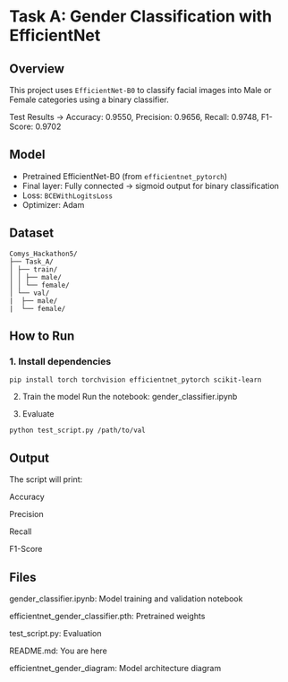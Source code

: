 # Task A: Gender Classification with EfficientNet

## Overview
This project uses `EfficientNet-B0` to classify facial images into Male or Female categories using a binary classifier.

Test Results → Accuracy: 0.9550, Precision: 0.9656, Recall: 0.9748, F1-Score: 0.9702

##  Model
- Pretrained EfficientNet-B0 (from `efficientnet_pytorch`)
- Final layer: Fully connected → sigmoid output for binary classification
- Loss: `BCEWithLogitsLoss`
- Optimizer: Adam

##  Dataset
```
Comys_Hackathon5/
├── Task_A/
│ ├── train/
│ │ ├── male/
│ │ └── female/
│ └── val/
|  ├── male/
|  └── female/
```

##  How to Run
### 1. Install dependencies
```
pip install torch torchvision efficientnet_pytorch scikit-learn
```
2. Train the model
Run the notebook: gender_classifier.ipynb

3. Evaluate
```
python test_script.py /path/to/val
```
## Output
The script will print:

Accuracy

Precision

Recall

F1-Score

## Files
gender_classifier.ipynb: Model training and validation notebook

efficientnet_gender_classifier.pth: Pretrained weights

test_script.py: Evaluation

README.md: You are here 

efficientnet_gender_diagram: Model architecture diagram
